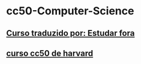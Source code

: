 # cc50-Computer-Science

## [Curso traduzido por: Estudar fora](https://ead.napratica.org.br/enrollments/7795714/courses/84414)
## [curso cc50 de harvard](https://cs50.harvard.edu/x/2022/weeks/0/)
